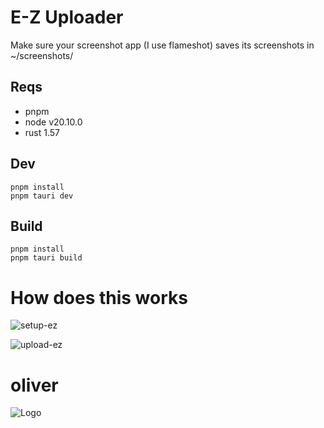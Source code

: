 # E-Z Uploader


Make sure your screenshot app (I use flameshot) saves its screenshots in ~/screenshots/


## Reqs

- pnpm
- node v20.10.0
- rust 1.57

## Dev

```
pnpm install
pnpm tauri dev
```

## Build

```
pnpm install
pnpm tauri build
```

# How does this works
![setup-ez](https://github.com/e-z-services/JS-Uploader/assets/76485792/a94cfe0d-89a4-4851-8cc7-b160218b42b5)

![upload-ez](https://github.com/e-z-services/JS-Uploader/assets/76485792/531e80eb-f528-4078-b49b-02fc984c95a2)


# oliver
![Logo](https://r2.e-z.host/2082d908-7c65-4fc3-b02a-5f50f9141543/lbo1x6wn.png)
